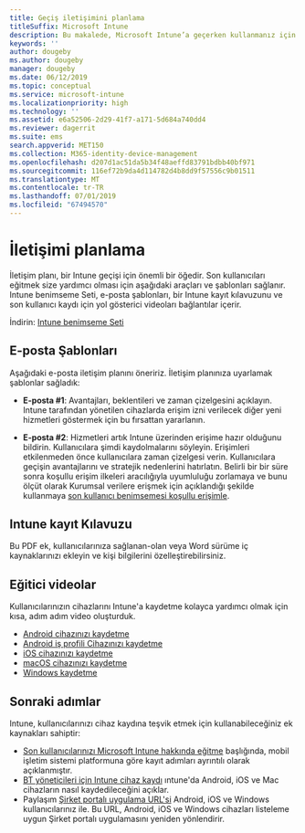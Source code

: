 ```yaml
---
title: Geçiş iletişimini planlama
titleSuffix: Microsoft Intune
description: Bu makalede, Microsoft Intune’a geçerken kullanmanız için bir geçiş iletişim planı ve stratejisi sağlanmaktadır.
keywords: ''
author: dougeby
ms.author: dougeby
manager: dougeby
ms.date: 06/12/2019
ms.topic: conceptual
ms.service: microsoft-intune
ms.localizationpriority: high
ms.technology: ''
ms.assetid: e6a52506-2d29-41f7-a171-5d684a740dd4
ms.reviewer: dagerrit
ms.suite: ems
search.appverid: MET150
ms.collection: M365-identity-device-management
ms.openlocfilehash: d207d1ac51da5b34f48aeffd83791bdbb40bf971
ms.sourcegitcommit: 116ef72b9da4d114782d4b8dd9f57556c9b01511
ms.translationtype: MT
ms.contentlocale: tr-TR
ms.lasthandoff: 07/01/2019
ms.locfileid: "67494570"
---
```

# <a name="plan-communications"></a>İletişimi planlama 
İletişim planı, bir Intune geçişi için önemli bir öğedir. Son kullanıcıları eğitmek size yardımcı olması için aşağıdaki araçları ve şablonları sağlanır. Intune benimseme Seti, e-posta şablonları, bir Intune kayıt kılavuzunu ve son kullanıcı kaydı için yol gösterici videoları bağlantılar içerir.  

İndirin:  [Intune benimseme Seti](https://aka.ms/IntuneAdoptionKit)

## <a name="email-templates"></a>E-posta Şablonları 
Aşağıdaki e-posta iletişim planını öneririz. İletişim planınıza uyarlamak şablonlar sağladık:
- **E-posta #1**: Avantajları, beklentileri ve zaman çizelgesini açıklayın. Intune tarafından yönetilen cihazlarda erişim izni verilecek diğer yeni hizmetleri göstermek için bu fırsattan yararlanın. 

- **E-posta #2**: Hizmetleri artık Intune üzerinden erişime hazır olduğunu bildirin. Kullanıcılara şimdi kaydolmalarını söyleyin.  Erişimleri etkilenmeden önce kullanıcılara zaman çizelgesi verin. Kullanıcılara geçişin avantajlarını ve stratejik nedenlerini hatırlatın.
Belirli bir bir süre sonra koşullu erişim ilkeleri aracılığıyla uyumluluğu zorlamaya ve bunu ölçüt olarak Kurumsal verilere erişmek için açıklandığı şekilde kullanmaya [son kullanıcı benimsemesi koşullu erişimle](migration-guide-drive-adoption.md).

## <a name="intune-enrollment-guide"></a>Intune kayıt Kılavuzu 
Bu PDF ek, kullanıcılarınıza sağlanan-olan veya Word sürüme iç kaynaklarınızı ekleyin ve kişi bilgilerini özelleştirebilirsiniz.

## <a name="instructional-videos"></a>Eğitici videolar
Kullanıcılarınızın cihazlarını Intune'a kaydetme kolayca yardımcı olmak için kısa, adım adım video oluşturduk.
- [Android cihazınızı kaydetme](https://www.youtube.com/watch?v=k0Q_sGLSx6o&t=1s)
- [Android iş profili Cihazınızı kaydetme](https://www.youtube.com/watch?v=9Dl8HsGk4tI&t=3s)
- [iOS cihazınızı kaydetme](https://www.youtube.com/watch?v=mJyv6YcHi7c)
- [macOS cihazınızı kaydetme](https://www.youtube.com/watch?v=Pa2pfhwq_yk)
- [Windows kaydetme](https://www.youtube.com/watch?v=TKQxEckBHiE)

## <a name="next-steps"></a>Sonraki adımlar
Intune, kullanıcılarınızı cihaz kaydına teşvik etmek için kullanabileceğiniz ek kaynakları sahiptir:
- [Son kullanıcılarınızı Microsoft Intune hakkında eğitme](https://docs.microsoft.com/intune/end-user-educate) başlığında, mobil işletim sistemi platformuna göre kayıt adımları ayrıntılı olarak açıklanmıştır. 
- [BT yöneticileri için Intune cihaz kaydı](https://docs.microsoft.com/intune/device-enrollment) ıntune'da Android, iOS ve Mac cihazların nasıl kaydedileceğini açıklar.
- Paylaşım [Şirket portalı uygulama URL'si](http://go.microsoft.com/fwlink/?LinkID=396941) Android, iOS ve Windows kullanıcılarınız ile. Bu URL, Android, iOS ve Windows cihazları listeleme uygun Şirket portalı uygulamasını yeniden yönlendirir.

